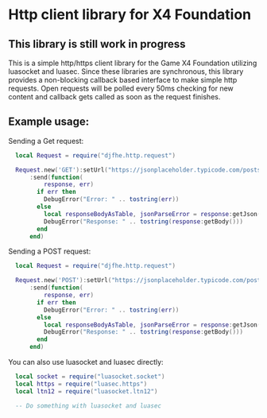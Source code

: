 # Http client library for X4 Foundation

## This library is still work in progress

This is a simple http/https client library for the Game X4 Foundation utilizing luasocket and luasec. 
Since these libraries are synchronous, this library provides a non-blocking callback based interface to make simple http requests.
Open requests will be polled every 50ms checking for new content and callback gets called as soon as the request finishes.

## Example usage:
Sending a Get request:
```lua
  local Request = require("djfhe.http.request")

  Request.new('GET'):setUrl("https://jsonplaceholder.typicode.com/posts/1")
      :send(function(
          response, err)
        if err then
          DebugError("Error: " .. tostring(err))
        else
          local responseBodyAsTable, jsonParseError = response:getJson() -- returns a table if the response is valid json
          DebugError("Response: " .. tostring(response:getBody()))
        end
      end)
```


Sending a POST request:
```lua
  local Request = require("djfhe.http.request")

  Request.new('POST'):setUrl("https://jsonplaceholder.typicode.com/posts"):setBody({ title = "Test Post", body = "bar", userId = 10 })
      :send(function(
          response, err)
        if err then
          DebugError("Error: " .. tostring(err))
        else
          local responseBodyAsTable, jsonParseError = response:getJson() -- returns a table if the response is valid json
          DebugError("Response: " .. tostring(response:getBody()))
        end
      end)
```


You can also use luasocket and luasec directly:

```lua
  local socket = require("luasocket.socket")
  local https = require("luasec.https")
  local ltn12 = require("luasocket.ltn12")

  -- Do something with luasocket and luasec
```
